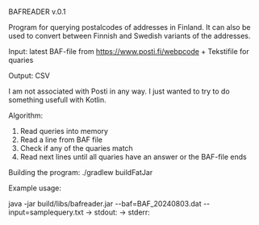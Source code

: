 BAFREADER v.0.1

Program for querying postalcodes of addresses in Finland. 
It can also be used to convert between Finnish and Swedish variants of the addresses.

Input: latest BAF-file from https://www.posti.fi/webpcode
     + Tekstifile for quaries

Output: CSV

I am not associated with Posti in any way. I just wanted to try to do something usefull with Kotlin. 

Algorithm: 
1) Read queries into memory
2) Read a line from BAF file
3) Check if any of the quaries match
4) Read next lines until all quaries have an answer or the BAF-file ends

Building the program: 
./gradlew buildFatJar

Example usage: 

java -jar build/libs/bafreader.jar --baf=BAF_20240803.dat --input=samplequery.txt 
-> stdout: <results in CSV>
-> stderr: <Invalid addresses>
